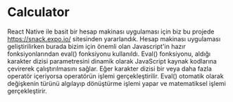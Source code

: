 # Calculator

React Native ile basit bir hesap makinası uygulaması için biz bu projede https://snack.expo.io/ sitesinden yararlandık.
Hesap makinası uygulaması geliştirilirken burada bizim için önemli olan Javascript'in hazır fonksiyonlarından eval()  fonksiyonu kullanıldı. Eval() fonksiyonu, aldığı karakter dizisi parametresini dinamik olarak JavaScript kaynak kodlarına çevirerek çalıştırılmasını sağlar. Eğer karakter dizisi bir veya daha fazla operatör içeriyorsa operatörün işlemi gerçekleştirilir. Eval() otomatik olarak değişkenin türünü algılayıp dönüştürme işlemi yapar ve matematiksel işlemi gerçekleştirir.

